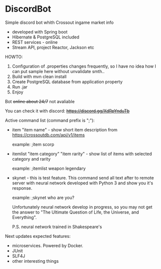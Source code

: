 # DiscordBot

Simple discord bot whith Crossout ingame market info

 - developed with Spring boot
 - Hibernate & PostgreSQL included
 - REST services - online
 - Stream API, project Reactor, Jackson etc

HOWTO:

1. Configuration of .properties changes frequently, so I have no idea how I can put sample here without unvalidate smth..
2. Build with mvn clean install
3. Create PostgreSQL database from application property
4. Run .jar
5. Enjoy

Bot ~~online about 24/7~~ not avaliable 

You can check it with discord:
    ~~https://discord.gg/XdRpYnduTb~~
    
Active command list (command prefix is ";"):
 
 - item "item name" - show short item description from https://crossoutdb.com/api/v1/items
  
      example: ;item scorp
      
 - itemlist "item category" "item rarity" - show list of items with selected category and rarity
  
      example: ;itemlist weapon legendary
      
 - skynet - this is test feature. This command send all text after to remote server with 
    neural network developed with Python 3 and show you it's response.
    
    example: ;skynet who are you?
    
    Unfortunately neural network develop in progress, so you may not get the answer to "The Ultimate Question of Life, the Universe, and Everything".
    
    P.S. neural network trained in Shakespeare's
    
    
  Next updates expected features:
   - microservices. Powered by Docker.
   - JUnit
   - SLF4J
   - other interesting things
    
    
    
    
